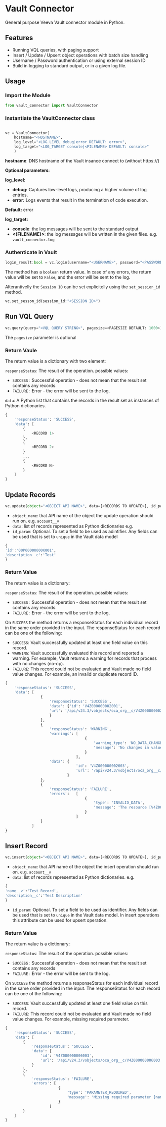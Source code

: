 # Vault Connector

General purpose Veeva Vault connector module in Python.

## Features
- Running VQL queries, with paging support
- Insert / Update / Upsert object operations with batch size handling
- Username / Password authentication or using external session ID
- Build in logging to standard output, or in a given log file. 

## Usage

### Import the Module

 ```python
 from vault_connector import VaultConnector
```

### Instantiate the VaultConnector class

```python

vc = VaultConnector(
    hostname="<HOSTNAME>", 
    log_level="<LOG_LEVEL debug|error DEFAULT: error>", 
    log_target="<LOG_TARGET console|<FILENAME> DEFAULT: console>"
    )

```

**hostname**: DNS hostname of the Vault insance connect to (without https://)

**Optional parameters:**

**log_level:**
 - **debug:** Captures low-level logs, producing a higher volume of log entries.
 - **error:** Logs events that result in the termination of code execution.

**Default:** error

**log_target:**
* **console**: the log messages will be sent to the standard output
* **<{FILENAME}>**: the log messages will be written in the given files. e.g. ```vault_connector.log```


### Authenticate in Vault

```python
login_result:bool = vc.login(username="<USERNAME>", password="<PASSWORD>")
```

The method has a ```boolean``` return value. In case of any errors, the return value will be set to ```False```, and the error will be sent to the log.

Alterantivelly the ```Session ID``` can be set explicitelly using the ```set_session_id``` method.

```python
vc.set_sesson_id(session_id:"<SESSION ID>")
```


## Run VQL Query

```python
vc.query(query="<VQL QUERY STRING>", pagesize=<PAGESIZE DEFAULT: 1000>)
```
The ```pagesize``` parameter is optional

### Return Vaule

The return value is a dictionary with two element:

```responseStatus```: The result of the operation. possible values:
- ```SUCCESS``` : Successful operation - does not mean that the result set contains any records
- ```FAILURE``` : Error -  the error will be sent to the log.

```data```: A Python list that contains the records in the result set as instances of Python dictionaries.


```python
{
    'responseStatus': 'SUCCESS',
    'data': [
        {
            <RECORD 1>
        },
        {
            <RECORD 2>
        }
        ...
        {
            <RECORD N>
        }
    ]
}
```

## Update Records

```python
vc.update(object="<OBJECT API NAME>", data=[<RECORDS TO UPDATE>], id_param="UNIQUE FIELD NAME | DEFAULT: id")
```

- ```object_name```: that API name of the object the update operation should run on. e.g. ```account__v```
- ```data```: list of records represented as Python dictionaries e.g. 
- ```id_param```: Optional. To set a field to be used as adintifier. Any fields can be used that is set to ```unique``` in the Vault data model

```python
{
'id':'00P00000000K001',
'description__c':'Test'
}
```

### Return Value

The return value is a dictionary:

```responseStatus```: The result of the operation. possible values:
- ```SUCCESS``` : Successful operation - does not mean that the result set contains any records
- ```FAILURE``` : Error -  the error will be sent to the log.

On ```SUCCESS``` the method returns a responseStatus for each individual record in the same order provided in the input. The responseStatus for each record can be one of the following:
- ```SUCCESS```: Vault successfully updated at least one field value on this record.
- ```WARNING```: Vault successfully evaluated this record and reported a warning. For example, Vault returns a warning for records that process with no changes (no-op).
- ```FAILURE```: This record could not be evaluated and Vault made no field value changes. For example, an invalid or duplicate record ID.

```python
{
    'responseStatus': 'SUCCESS',
    'data': [
                {
                    'responseStatus': 'SUCCESS',
                    'data': {'id': 'V4Z000000002001',
                    'url': '/api/v24.3/vobjects/oca_org__c/V4Z000000002001'
                    }
                },
                {
                    'responseStatus': 'WARNING',
                    'warnings': [
                                    {
                                        'warning_type': 'NO_DATA_CHANGES',
                                        'message': 'No changes in values - record not updated'
                                    }
                                ],
                    'data': {
                                'id': 'V4Z000000002003',
                                'url': '/api/v24.3/vobjects/oca_org__c/V4Z000000002003'
                            }
                },
                {
                    'responseStatus': 'FAILURE',
                    'errors':   [
                                    {
                                        'type': 'INVALID_DATA',
                                        'message': 'The resource [V4Z000000002002a] does not exist'
                                    }
                                ]
                }
            ]
}
```


## Insert Record

```python
vc.insert(object="<OBJECT API NAME>", data=[<RECORDS TO UPDATE>], id_param="UNIQUE FIELD NAME | DEFAULT: None")
```

- ```object_name```: that API name of the object the insert operation should run on. e.g. ```account__v```
- ```data```: list of records represented as Python dictionaries. e.g.
```python
{
'name__v':'Test Record',
'description__c':'Test Description'
}
```
- ```id_param```: Optional. To set a field to be used as identifier. Any fields can be used that is set to ```unique``` in the Vault data model. In insert operations this attribute can be used for upsert operation.



### Return Value

The return value is a dictionary:

```responseStatus```: The result of the operation. possible values:
- ```SUCCESS``` : Successful operation - does not mean that the result set contains any records
- ```FAILURE``` : Error -  the error will be sent to the log.

On ```SUCCESS``` the method returns a responseStatus for each individual record in the same order provided in the input. The responseStatus for each record can be one of the following:
- ```SUCCESS```: Vault successfully updated at least one field value on this record.
- ```FAILURE```: This record could not be evaluated and Vault made no field value changes. For example, missing required parameter.

```python
{
    'responseStatus': 'SUCCESS',
    'data': [
        {
            'responseStatus': 'SUCCESS',
            'data': {
                'id': 'V4Z000000006003',
                'url': '/api/v24.3/vobjects/oca_org__c/V4Z000000006003'
            }
        },
        {
            'responseStatus': 'FAILURE',
            'errors': [
                        {
                            'type': 'PARAMETER_REQUIRED',
                            'message': 'Missing required parameter [name__v]'
                        }
                    ]
        }
    ]
}
```